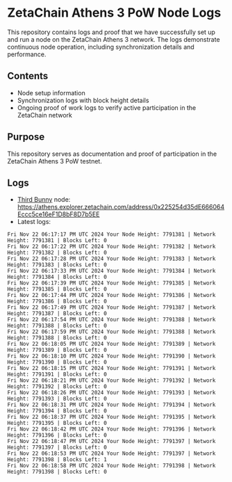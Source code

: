 # ZetaChain Athens 3 PoW Node Logs
This repository contains logs and proof that we have successfully set up and run a node on the ZetaChain Athens 3 network. The logs demonstrate continuous node operation, including synchronization details and performance.

## Contents
- Node setup information
- Synchronization logs with block height details
- Ongoing proof of work logs to verify active participation in the ZetaChain network

## Purpose
This repository serves as documentation and proof of participation in the ZetaChain Athens 3 PoW testnet.

## Logs

- [Third Bunny](https://thirdbunny.xyz/) node: https://athens.explorer.zetachain.com/address/0x225254d35dE666064Eccc5ce16eF1D8bF8D7b5EE
- Latest logs:
```
Fri Nov 22 06:17:17 PM UTC 2024 Your Node Height: 7791381 | Network Height: 7791381 | Blocks Left: 0
Fri Nov 22 06:17:22 PM UTC 2024 Your Node Height: 7791382 | Network Height: 7791382 | Blocks Left: 0
Fri Nov 22 06:17:28 PM UTC 2024 Your Node Height: 7791383 | Network Height: 7791383 | Blocks Left: 0
Fri Nov 22 06:17:33 PM UTC 2024 Your Node Height: 7791384 | Network Height: 7791384 | Blocks Left: 0
Fri Nov 22 06:17:39 PM UTC 2024 Your Node Height: 7791385 | Network Height: 7791385 | Blocks Left: 0
Fri Nov 22 06:17:44 PM UTC 2024 Your Node Height: 7791386 | Network Height: 7791386 | Blocks Left: 0
Fri Nov 22 06:17:49 PM UTC 2024 Your Node Height: 7791387 | Network Height: 7791387 | Blocks Left: 0
Fri Nov 22 06:17:54 PM UTC 2024 Your Node Height: 7791388 | Network Height: 7791388 | Blocks Left: 0
Fri Nov 22 06:17:59 PM UTC 2024 Your Node Height: 7791388 | Network Height: 7791388 | Blocks Left: 0
Fri Nov 22 06:18:05 PM UTC 2024 Your Node Height: 7791389 | Network Height: 7791389 | Blocks Left: 0
Fri Nov 22 06:18:10 PM UTC 2024 Your Node Height: 7791390 | Network Height: 7791390 | Blocks Left: 0
Fri Nov 22 06:18:15 PM UTC 2024 Your Node Height: 7791391 | Network Height: 7791391 | Blocks Left: 0
Fri Nov 22 06:18:21 PM UTC 2024 Your Node Height: 7791392 | Network Height: 7791392 | Blocks Left: 0
Fri Nov 22 06:18:26 PM UTC 2024 Your Node Height: 7791393 | Network Height: 7791393 | Blocks Left: 0
Fri Nov 22 06:18:31 PM UTC 2024 Your Node Height: 7791394 | Network Height: 7791394 | Blocks Left: 0
Fri Nov 22 06:18:37 PM UTC 2024 Your Node Height: 7791395 | Network Height: 7791395 | Blocks Left: 0
Fri Nov 22 06:18:42 PM UTC 2024 Your Node Height: 7791396 | Network Height: 7791396 | Blocks Left: 0
Fri Nov 22 06:18:47 PM UTC 2024 Your Node Height: 7791397 | Network Height: 7791397 | Blocks Left: 0
Fri Nov 22 06:18:53 PM UTC 2024 Your Node Height: 7791397 | Network Height: 7791398 | Blocks Left: 1
Fri Nov 22 06:18:58 PM UTC 2024 Your Node Height: 7791398 | Network Height: 7791398 | Blocks Left: 0
```
